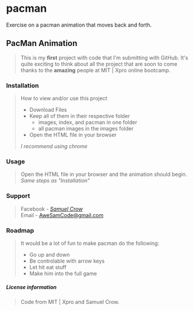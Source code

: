 # pacman
Exercise on a pacman animation that moves back and forth.  
## PacMan Animation  
> This is my **first** project with code that I'm submitting with GitHub. It's quite exciting to think about all the project that are soon to come thanks to the **amazing** people at MIT | Xpro online bootcamp.  
### Installation
> How to view and/or use this project  
> - Download Files
> - Keep all of them in their respective folder
>   - images, index, and pacman in one folder
>   - all pacman images in the images folder
> - Open the HTML file in your browser
>  
>  *I recommend using chrome*  
### Usage
> Open the HTML file in your browser and the animation should begin.  
> *Same steps as "Installation"*  
### Support  
> Facebook - *[Samuel Crow](www.facebook.com/samuel.crow.104/)*  
> Email - AweSamCode@gmail.com
### Roadmap  
> It would be a lot of fun to make pacman do the following:  
> - Go up and down
> - Be controlable with arrow keys
> - Let hit eat stuff
> - Make him into the full game  
##### License information  
> Code from MIT | Xpro and Samuel Crow.
